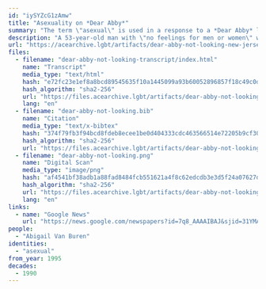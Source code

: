 ```yaml
---
id: "iySYZcG1zAmw"
title: "Asexuality on *Dear Abby*"
summary: "The term \"asexual\" is used in a response to a *Dear Abby* letter"
description: "A 53-year-old man with \"no feelings for men or women\" writes to *Dear Abby*, and Abby offers the asexual label and assures the man there's nothing wrong with him"
url: "https://acearchive.lgbt/artifacts/dear-abby-not-looking-new-jersey"
files:
  - filename: "dear-abby-not-looking-transcript/index.html"
    name: "Transcript"
    media_type: "text/html"
    hash: "e72fc23e1ef8a8bcd89545635f10a1445099a93b60052896857f18c49c0d9cd3"
    hash_algorithm: "sha2-256"
    url: "https://files.acearchive.lgbt/artifacts/dear-abby-not-looking-new-jersey/dear-abby-not-looking-transcript/index.html"
    lang: "en"
  - filename: "dear-abby-not-looking.bib"
    name: "Citation"
    media_type: "text/x-bibtex"
    hash: "374f79fb3f94bcd8fdeb8ecee1be0d404333cdc463566514e72205b9cf30c533"
    hash_algorithm: "sha2-256"
    url: "https://files.acearchive.lgbt/artifacts/dear-abby-not-looking-new-jersey/dear-abby-not-looking.bib"
  - filename: "dear-abby-not-looking.png"
    name: "Digital Scan"
    media_type: "image/png"
    hash: "af4541bf38adb1a88fad8484fcb551621a4f8c62edcdb3e3d5f24a07627dd3fc"
    hash_algorithm: "sha2-256"
    url: "https://files.acearchive.lgbt/artifacts/dear-abby-not-looking-new-jersey/dear-abby-not-looking.png"
    lang: "en"
links:
  - name: "Google News"
    url: "https://news.google.com/newspapers?id=7q8_AAAAIBAJ&sjid=31YMAAAAIBAJ&pg=6814%2C6344642"
people:
  - "Abigail Van Buren"
identities:
  - "asexual"
from_year: 1995
decades:
  - 1990
---
```

